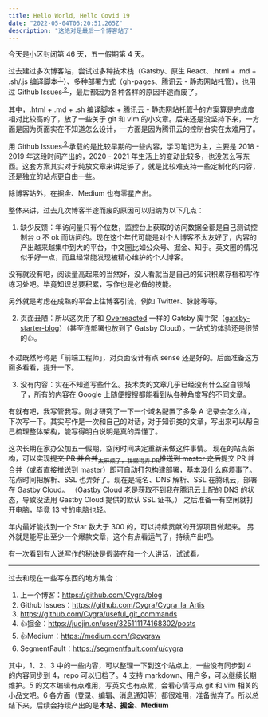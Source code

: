 ```yaml
---
title: Hello World, Hello Covid 19
date: "2022-05-04T06:20:51.265Z"
description: "这绝对是最后一个博客站了"
---
```


今天是小区封闭第 46 天，五一假期第 4 天。

过去建过多次博客站，尝试过多种技术栈（Gatsby、原生 React、.html + .md + .sh/.js 编译脚本<sup>[ 1 ](#1)</sup>）、多种部署方式（gh-pages、腾讯云 - 静态网站托管），也用过 Github Issues<sup>[ 2 ](#2)</sup>，最后都因为各种各样的原因半途而废了。

其中，.html + .md + .sh 编译脚本 + 腾讯云 - 静态网站托管<sup>[ 1 ](#1)</sup>的方案算是完成度相对比较高的了，放了一些关于 git 和 vim 的小文章。后来还是没坚持下来，一方面是因为页面实在不知道怎么设计，一方面是因为腾讯云的控制台实在太难用了。

用 Github Issues<sup>[ 2 ](#2)</sup> 承载的是比较早期的一些内容，学习笔记为主，主要是 2018 - 2019 年这段时间产出的，2020 - 2021 年生活上的变动比较多，也没怎么写东西。这套方案其实对于纯放文章来讲足够了，就是比较难支持一些定制化的内容，还是独立的站点更自由一些。

除博客站外，在掘金、Medium 也有零星产出。

整体来讲，过去几次博客半途而废的原因可以归纳为以下几点：

1. 缺少反馈：年访问量只有个位数，监控台上获取的访问数据全都是自己测试控制台 o 不 ok 而访问的。现在这个年代可能是对个人博客不太友好了，内容的产出越来越集中到大的平台，中文圈比如公众号、掘金、知乎。英文圈的情况似乎好一点，而且经常能发现被精心维护的个人博客。

没有就没有吧，阅读量高起来的当然好，没人看就当是自己的知识积累存档和写作练习处吧。毕竟知识总要积累，写作也是必备的技能。

另外就是考虑在成熟的平台上往博客引流，例如 Twitter、脉脉等等。

2. 页面丑陋：所以这次用了和 [Overreacted](https://overreacted.io/) 一样的 Gatsby 脚手架（[gatsby-starter-blog](https://github.com/gatsbyjs/gatsby-starter-blog)）（甚至连部署也放到了 Gatsby Cloud）。一站式的体验还是很赞的👍。

不过既然号称是「前端工程师」，对页面设计有点 sense 还是好的。后面准备这方面多看看，提升一下。

3. 没有内容：实在不知道写些什么。技术类的文章几乎已经没有什么空白领域了，所有的内容在 Google 上随便搜搜都能看到从各种角度写的不同文章。

有就有吧，我写管我写。刚才研究了一下一个域名配置了多条 A 记录会怎么样，下次写一下。其实写作是一次和自己的对话，对于知识类的文章，写出来可以帮自己梳理整体架构，能写得明白说明是真的弄懂了。

这次长期在家办公加五一假期，空闲时间决定重新来做这件事情。
现在的站点架构，可以实现<del><del>提交 PR 并合并</del><sub>太麻烦了，我懒得弄 PR</sub>推送到 master 之后</del>提交 PR 并合并（或者直接推送到 master）即可自动打包构建部署，基本没什么麻烦事了。
花点时间把解析、SSL 也弄好了。现在是域名、DNS 解析、SSL 在腾讯云，部署在 Gastby Cloud。
<span onMouseOver="this.style.background='white'" onMouseOut="this.style.background='var(--color-text)'" style="background: 'var(--color-text)'">（Gastby Cloud 老是获取不到我在腾讯云上配的 DNS 的状态，导致没法用 Gastby Cloud 提供的默认 SSL 证书。）</span>
之后准备一有空闲就打开电脑，毕竟 13 寸的电脑也轻。

年内最好能找到一个 Star 数大于 300 的，可以持续贡献的开源项目做起来。
另外就是能写出至少一个爆款文章，这个有点看运气了，持续产出吧。

有一次看到有人说写作的秘诀是假装在和一个人讲话，试试看。

---

过去和现在一些写东西的地方集合：

1. 上一个博客：<a name="1">https://github.com/Cygra/blog</a>
2. Github Issues：<a name="2">https://github.com/Cygra/Cygra_la_Artis</a>
3. https://github.com/Cygra/useful_git_commands
4. 👍掘金：https://juejin.cn/user/325111174168302/posts
5. 👍Medium：https://medium.com/@cygraw
6. SegmentFault：https://segmentfault.com/u/cygra

其中，1、2、3 中的一些内容，可以整理一下到这个站点上，一些没有同步到 4 的内容同步到 4，repo 可以归档了。4 支持 markdown、用户多，可以继续长期维护。5 的文本编辑有点难用，写英文也有点累，会看心情写点 git 和 vim 相关的小品文吧。6 各方面（登录、编辑、消息通知等）都很难用，准备抛弃了。所以总结下来，后续会持续产出的是**本站、掘金、Medium**
